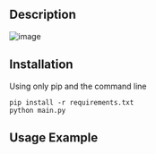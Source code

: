 ## Description

![image](https://github.com/user-attachments/assets/c09581d4-b1ac-4c3c-ab61-f33b72d99f9b)

## Installation

Using only pip and the command line

```
pip install -r requirements.txt
python main.py
```

## Usage Example
